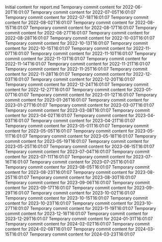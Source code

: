 Initial content for report.md
Temporary commit content for 2022-06-20T16:01:07
Temporary commit content for 2022-07-05T16:01:07
Temporary commit content for 2022-07-18T16:01:07
Temporary commit content for 2022-08-02T16:01:07
Temporary commit content for 2022-08-15T16:01:07
Temporary commit content for 2022-08-17T16:01:07
Temporary commit content for 2022-08-27T16:01:07
Temporary commit content for 2022-08-28T16:01:07
Temporary commit content for 2022-10-03T16:01:07
Temporary commit content for 2022-10-13T16:01:07
Temporary commit content for 2022-10-15T16:01:07
Temporary commit content for 2022-11-07T16:01:07
Temporary commit content for 2022-11-10T16:01:07
Temporary commit content for 2022-11-13T16:01:07
Temporary commit content for 2022-11-14T16:01:07
Temporary commit content for 2022-11-21T16:01:07
Temporary commit content for 2022-11-25T16:01:07
Temporary commit content for 2022-11-28T16:01:07
Temporary commit content for 2022-12-03T16:01:07
Temporary commit content for 2022-12-20T16:01:07
Temporary commit content for 2022-12-24T16:01:07
Temporary commit content for 2022-12-27T16:01:07
Temporary commit content for 2023-01-07T16:01:07
Temporary commit content for 2023-01-12T16:01:07
Temporary commit content for 2023-01-26T16:01:07
Temporary commit content for 2023-01-27T16:01:07
Temporary commit content for 2023-03-07T16:01:07
Temporary commit content for 2023-03-08T16:01:07
Temporary commit content for 2023-04-02T16:01:07
Temporary commit content for 2023-04-03T16:01:07
Temporary commit content for 2023-04-21T16:01:07
Temporary commit content for 2023-05-01T16:01:07
Temporary commit content for 2023-05-05T16:01:07
Temporary commit content for 2023-05-11T16:01:07
Temporary commit content for 2023-05-18T16:01:07
Temporary commit content for 2023-05-19T16:01:07
Temporary commit content for 2023-05-25T16:01:07
Temporary commit content for 2023-06-15T16:01:07
Temporary commit content for 2023-07-04T16:01:07
Temporary commit content for 2023-07-11T16:01:07
Temporary commit content for 2023-07-16T16:01:07
Temporary commit content for 2023-07-25T16:01:07
Temporary commit content for 2023-08-05T16:01:07
Temporary commit content for 2023-08-23T16:01:07
Temporary commit content for 2023-08-25T16:01:07
Temporary commit content for 2023-08-30T16:01:07
Temporary commit content for 2023-09-06T16:01:07
Temporary commit content for 2023-09-17T16:01:07
Temporary commit content for 2023-09-29T16:01:07
Temporary commit content for 2023-10-02T16:01:07
Temporary commit content for 2023-10-15T16:01:07
Temporary commit content for 2023-10-23T16:01:07
Temporary commit content for 2023-10-27T16:01:07
Temporary commit content for 2023-11-19T16:01:07
Temporary commit content for 2023-12-16T16:01:07
Temporary commit content for 2023-12-29T16:01:07
Temporary commit content for 2024-01-31T16:01:07
Temporary commit content for 2024-02-02T16:01:07
Temporary commit content for 2024-02-08T16:01:07
Temporary commit content for 2024-03-15T16:01:07
Temporary commit content for 2024-03-23T16:01:07
